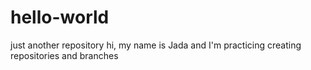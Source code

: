 # hello-world
just another repository
hi, my name is Jada and I'm practicing creating repositories and branches
